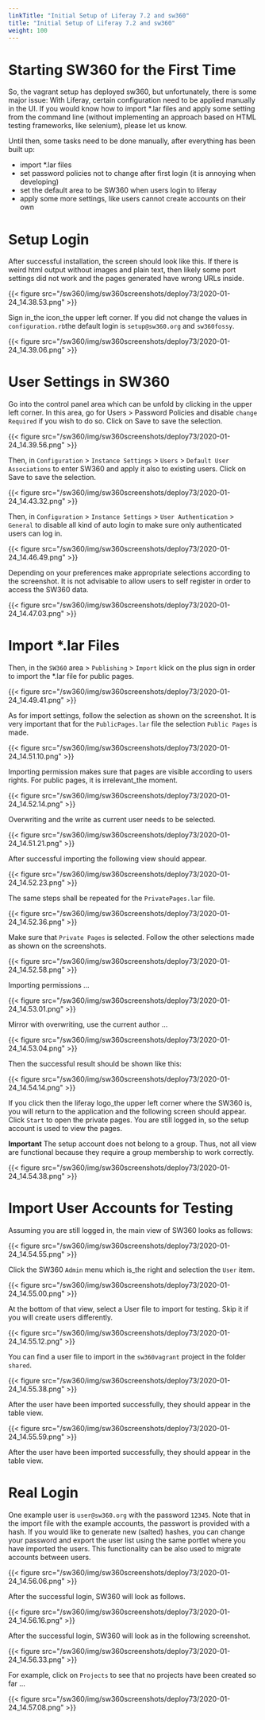 ```yaml
---
linkTitle: "Initial Setup of Liferay 7.2 and sw360"
title: "Initial Setup of Liferay 7.2 and sw360"
weight: 100
---
```


# Starting SW360 for the First Time

So, the vagrant setup has deployed sw360, but unfortunately, there is some major issue: With Liferay, certain configuration need to be applied manually in the UI. If you would know how to import *.lar files and apply some setting from the command line (without implementing an approach based on HTML testing frameworks, like selenium), please let us know.

Until then, some tasks need to be done manually, after everything has been built up:

* import *.lar files
* set password policies not to change after first login (it is annoying when developing)
* set the default area to be SW360 when users login to liferay
* apply some more settings, like users cannot create accounts on their own

# Setup Login

After successful installation, the screen should look like this. If there is weird html output without images and plain text, then likely some port settings did not work and the pages generated have wrong URLs inside.

{{< figure src="/sw360/img/sw360screenshots/deploy73/2020-01-24_14.38.53.png" >}}

Sign in_the icon_the upper left corner. If you did not change the values in `configuration.rb`the default login is `setup@sw360.org` and `sw360fossy`.

{{< figure src="/sw360/img/sw360screenshots/deploy73/2020-01-24_14.39.06.png" >}}

# User Settings in SW360

Go into the control panel area which can be unfold by clicking in the upper left corner. In this area, go for Users > Password Policies and disable `change Required` if you wish to do so. Click on Save to save the selection.

{{< figure src="/sw360/img/sw360screenshots/deploy73/2020-01-24_14.39.56.png" >}}

Then, in `Configuration` >  `Instance Settings` > `Users` > `Default User Associations` to enter SW360 and apply it also to existing users. Click on Save to save the selection.

{{< figure src="/sw360/img/sw360screenshots/deploy73/2020-01-24_14.43.32.png" >}}

Then, in `Configuration` >  `Instance Settings` > `User Authentication` > `General` to disable all kind of auto login to make sure only authenticated users can log in.

{{< figure src="/sw360/img/sw360screenshots/deploy73/2020-01-24_14.46.49.png" >}}

Depending on your preferences make appropriate selections according to the screenshot. It is not advisable to allow users to self register in order to access the SW360 data.

{{< figure src="/sw360/img/sw360screenshots/deploy73/2020-01-24_14.47.03.png" >}}

# Import *.lar Files

Then, in the `SW360` area >  `Publishing` > `Import` klick on the plus sign in order to import the *.lar file for public pages.

{{< figure src="/sw360/img/sw360screenshots/deploy73/2020-01-24_14.49.41.png" >}}

As for import settings, follow the selection as shown on the screenshot. It is very important that for the `PublicPages.lar` file the selection `Public Pages` is made.

{{< figure src="/sw360/img/sw360screenshots/deploy73/2020-01-24_14.51.10.png" >}}

Importing permission makes sure that pages are visible according to users rights. For public pages, it is irrelevant_the moment.

{{< figure src="/sw360/img/sw360screenshots/deploy73/2020-01-24_14.52.14.png" >}}

Overwriting and the write as current user needs to be selected.

{{< figure src="/sw360/img/sw360screenshots/deploy73/2020-01-24_14.51.21.png" >}}

After successful importing the following view should appear.

{{< figure src="/sw360/img/sw360screenshots/deploy73/2020-01-24_14.52.23.png" >}}

The same steps shall be repeated for the `PrivatePages.lar` file.

{{< figure src="/sw360/img/sw360screenshots/deploy73/2020-01-24_14.52.36.png" >}}

Make sure that `Private Pages` is selected. Follow the other selections made as shown on the screenshots.

{{< figure src="/sw360/img/sw360screenshots/deploy73/2020-01-24_14.52.58.png" >}}

Importing permissions ...

{{< figure src="/sw360/img/sw360screenshots/deploy73/2020-01-24_14.53.01.png" >}}

Mirror with overwriting, use the current author ...

{{< figure src="/sw360/img/sw360screenshots/deploy73/2020-01-24_14.53.04.png" >}}

Then the successful result should be shown like this:

{{< figure src="/sw360/img/sw360screenshots/deploy73/2020-01-24_14.54.14.png" >}}

If you click then the liferay logo_the upper left corner where the SW360 is, you will return to the application and the following screen should appear. Click `Start` to open the private pages. You are still logged in, so the setup account is used to view the pages.

__Important__ The setup account does not belong to a group. Thus, not all view are functional because they require a group membership to work correctly.

{{< figure src="/sw360/img/sw360screenshots/deploy73/2020-01-24_14.54.38.png" >}}

# Import User Accounts for Testing

Assuming you are still logged in, the main view of SW360 looks as follows:

{{< figure src="/sw360/img/sw360screenshots/deploy73/2020-01-24_14.54.55.png" >}}

Click the SW360 `Admin` menu which is_the right and selection the `User` item.

{{< figure src="/sw360/img/sw360screenshots/deploy73/2020-01-24_14.55.00.png" >}}

At the bottom of that view, select a User file to import for testing. Skip it if you will create users differently.

{{< figure src="/sw360/img/sw360screenshots/deploy73/2020-01-24_14.55.12.png" >}}

You can find a user file to import in the `sw360vagrant` project in the folder `shared`.

{{< figure src="/sw360/img/sw360screenshots/deploy73/2020-01-24_14.55.38.png" >}}

After the user have been imported successfully, they should appear in the table view.

{{< figure src="/sw360/img/sw360screenshots/deploy73/2020-01-24_14.55.59.png" >}}

After the user have been imported successfully, they should appear in the table view.

# Real Login

One example user is `user@sw360.org` with the password `12345`. Note that in the import file with the example accounts, the passwort is provided with a hash. If you would like to generate new (salted) hashes, you can change your password and export the user list using the same portlet where you have imported the users. This functionality can be also used to migrate accounts between users.

{{< figure src="/sw360/img/sw360screenshots/deploy73/2020-01-24_14.56.06.png" >}}

After the successful login, SW360 will look as follows.

{{< figure src="/sw360/img/sw360screenshots/deploy73/2020-01-24_14.56.16.png" >}}

After the successful login, SW360 will look as in the following screenshot.

{{< figure src="/sw360/img/sw360screenshots/deploy73/2020-01-24_14.56.33.png" >}}

For example, click on `Projects` to see that no projects have been created so far ...

{{< figure src="/sw360/img/sw360screenshots/deploy73/2020-01-24_14.57.08.png" >}}
